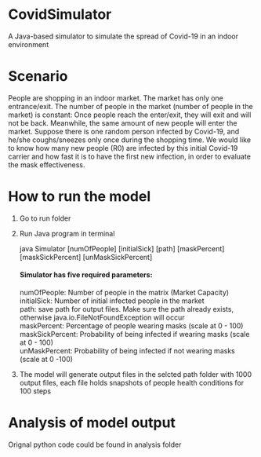 # CovidSimulator
A Java-based simulator to simulate the spread of Covid-19 in an indoor environment

# Scenario
People are shopping in an indoor market. The market has only one entrance/exit. The number of people in the market (number of people in the market) is constant: Once people reach the enter/exit, they will exit and will not be back. Meanwhile, the same amount of new people will enter the market. Suppose there is one random person infected by Covid-19, and he/she coughs/sneezes only once during the shopping time. We would like to know how many new people (R0) are infected by this initial Covid-19 carrier and how fast it is to have the first new infection, in order to evaluate the mask effectiveness.

# How to run the model 
1. Go to run folder   

2. Run Java program in terminal  

   java Simulator [numOfPeople] [initialSick] [path] [maskPercent] [maskSickPercent] [unMaskSickPercent] 

   #### Simulator has five required parameters:   
   numOfPeople: Number of people in the matrix (Market Capacity)  
   initialSick: Number of initial infected people in the market    
   path: save path for output files. Make sure the path already exists, otherwise java.io.FileNotFoundException will occur   
   maskPercent: Percentage of people wearing masks (scale at 0 - 100)   
   maskSickPercent: Probability of being infected if wearing masks (scale at 0 - 100)   
   unMaskPercent: Probability of being infected if not wearing masks (scale at 0 -100)   
 
3. The model will generate output files in the selcted path folder with 1000 output files, each file holds snapshots of people health conditions for 100 steps  

# Analysis of model output
Orignal python code could be found in analysis folder
